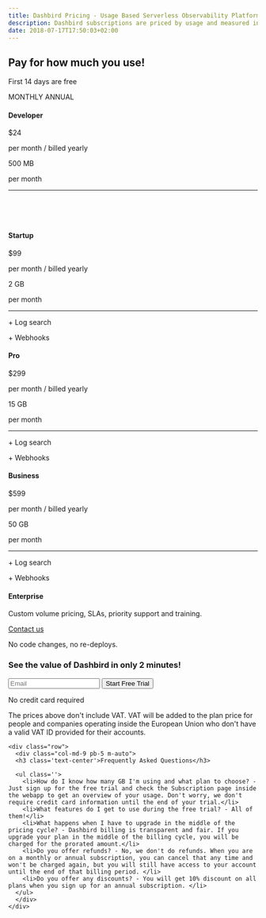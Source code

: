 ```yaml
---
title: Dashbird Pricing - Usage Based Serverless Observability Platform
description: Dashbird subscriptions are priced by usage and measured in GB. The plans currently cover AWS Lambda, AWS X-Ray and API Gateway and offer wide range of monitoring, alerting and debugging features. Great value for money!
date: 2018-07-17T17:50:03+02:00
---
```


<section class="container-fluid dark-bg">
  <div class="row">
    <div class="col text-center mt-5 mb-5">
      <h1>Pay for how much you use! </h1>
      <p class="h4 mt-4 mb-5 lato">First 14 days are free</p>
      <div class="toggle lato text-white d-inline">
        <span class="d-inline-block"><i class="fa fa-check text-green mr-2"></i>MONTHLY</span>
        <span class="active d-inline-block">ANNUAL<i class="fa fa-check text-green ml-2"></i></span>
      </div>
    </div>
  </div>

  <div class="row justify-content-md-center align-items-center mt-3">  
    <div class="col-sm-12 col-md-10">
      <div class="row">
        <div class="col mw-250">
          <div class="pricing-box bg-white top-gray text-center p-4">
            <h4 class="mt-2 mb-3">Developer</h4>
            <span class="h1 lato mt-5 mb-5" id="basic">$24</span>
            <p class="small gray condition pt-3">per month / billed yearly</p>
            <p class="lato h6">500 MB</p>
            <p class="lato m-0 p-0 h6">per month</p>
            <hr>
            <p class="lato h6">&nbsp;</p>
            <p class="lato h6">&nbsp;</p>
           </div>
        </div>
        <div class="col mw-250">
          <div class="pricing-box bg-white top-yellow text-center p-4">
            <h4 class="mt-2 mb-3">Startup</h4>
            <span class="h1 lato mt-5 mb-5" id="startup">$99</span>
            <p class="small gray condition pt-3">per month / billed yearly</p>
            <p class="lato h6">2 GB</p>
            <p class="lato m-0 p-0 h6">per month</p>
            <hr>
            <p class="lato h6"><span class='text-success pr-2'>+</span> Log search</p>
            <p class="lato h6"><span class='text-success pr-2'>+</span> Webhooks</p>
         </div>
        </div>
       <div class="col mw-250">
          <div class="pricing-box bg-white top-green text-center p-4">
            <h4 class="mt-2 mb-3">Pro</h4>
            <span class="h1 lato mt-5 mb-5" id="pro">$299</span>
            <p class="small gray condition pt-3">per month / billed yearly</p>
            <p class="lato h6">15 GB</p>
            <p class="lato m-0 p-0 h6">per month</p>
            <hr>
            <p class="lato h6"><span class='text-success pr-2'>+</span> Log search</p>
            <p class="lato h6"><span class='text-success pr-2'>+</span> Webhooks</p>
         </div>
        </div>
        <div class="col mw-250">
          <div class="pricing-box bg-white top-black text-center p-4">
            <h4 class="mt-2 mb-3">Business</h4>
            <span class="h1 lato mt-5 mb-5" id="enterprise">$599</span>
            <p class="small gray condition pt-3">per month / billed yearly</p>
            <p class="lato h6">50 GB</p>
            <p class="lato m-0 p-0 h6">per month</p>
            <hr>
            <p class="lato h6"><span class='text-success pr-2'>+</span> Log search</p>
            <p class="lato h6"><span class='text-success pr-2'>+</span> Webhooks</p>
          </div>
        </div>
      </div>
    </div>
  </div>

  <div class="row justify-content-md-center align-items-center mt-3">  
    <div class="col-sm-12 col-md-10">
      <div class="row">
        <div class="col">
          <div class="pricing-box bg-white top-black text-center p-4">
            <h4 class="mt-2 mb-3">Enterprise</h4>
            <span>Custom volume pricing, SLAs, priority support and training.</span>
            <p class='mt-3'><a href='mailto:sales@dashbird.io' class='btn btn-primary'>Contact us</a></p>
          </div>
        </div>
      </div>
    </div>
  </div>


  <div class="row justify-content-md-center">
    <div class="col justify-content-md-center text-center cta-blue bg-cta br-7 mb-3 mt-5 pt-5 pb-3 mx-auto" style="max-width: 832px;" >
      <span class="h1 pt-5">No code changes, no re-deploys.</span>
      <h3 class="mt-3">See the value of Dashbird in only 2 minutes!</h3>
      <div class="row justify-content-md-center">
        <div class="pt-5 pr-5 col-lg-9 mx-auto">
          <form name="trial-form">
            <label class="input-group">
              <input type="email" class="form-control cta-input" placeholder='Email' name='email' required>
              <button class="input-group-addon cta-pink cta-btn" type="submit">Start Free Trial</button>
            </label>
          </form>
          <p class="text-center small">No credit card required</p>
        </div>
      </div>
    </div>
  </div>

   <div class="row">
      <div class="col-md-9 mb-4 m-auto">
        <p class="lato h5 p-5">The prices above don't include VAT. VAT will be added to the plan price for people and companies operating inside the European Union who don't have a valid VAT ID provided for their accounts.</a></p>
      </div>
    </div>

    <div class="row">
      <div class="col-md-9 pb-5 m-auto">
      <h3 class='text-center'>Frequently Asked Questions</h3>

      <ul class=''>
        <li>How do I know how many GB I'm using and what plan to choose? - Just sign up for the free trial and check the Subscription page inside the webapp to get an overview of your usage. Don't worry, we don't require credit card information until the end of your trial.</li>
        <li>What features do I get to use during the free trial? - All of them!</li>
        <li>What happens when I have to upgrade in the middle of the pricing cycle? - Dashbird billing is transparent and fair. If you upgrade your plan in the middle of the billing cycle, you will be charged for the prorated amount.</li>
        <li>Do you offer refunds? - No, we don't do refunds. When you are on a monthly or annual subscription, you can cancel that any time and won't be charged again, but you will still have access to your account until the end of that billing period. </li>
        <li>Do you offer any discounts? - You will get 10% discount on all plans when you sign up for an annual subscription. </li>
      </ul>
      </div>
    </div>

  </div>

</section>

<script>
  fbq('track', 'ViewContent', {
    content_ids: 'pricing',
  });
</script>
